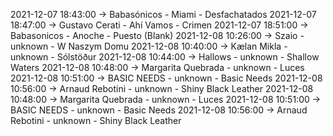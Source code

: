 2021-12-07 18:43:00 -> Babasónicos - Miami - Desfachatados
2021-12-07 18:47:00 -> Gustavo Cerati - Ahí Vamos - Crimen
2021-12-07 18:51:00 -> Babasonicos - Anoche - Puesto (Blank)
2021-12-08 10:26:00 -> Szaio - unknown - W Naszym Domu
2021-12-08 10:40:00 -> Kælan Mikla - unknown - Sólstöður
2021-12-08 10:44:00 -> Hallows - unknown - Shallow Waters
2021-12-08 10:48:00 -> Margarita Quebrada - unknown - Luces
2021-12-08 10:51:00 -> BASIC NEEDS - unknown - Basic Needs
2021-12-08 10:56:00 -> Arnaud Rebotini - unknown - Shiny Black Leather
2021-12-08 10:48:00 -> Margarita Quebrada - unknown - Luces
2021-12-08 10:51:00 -> BASIC NEEDS - unknown - Basic Needs
2021-12-08 10:56:00 -> Arnaud Rebotini - unknown - Shiny Black Leather
